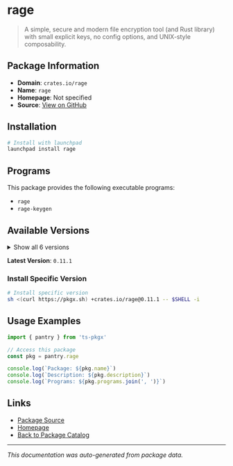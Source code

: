 # rage

> A simple, secure and modern file encryption tool (and Rust library) with small explicit keys, no config options, and UNIX-style composability.

## Package Information

- **Domain**: `crates.io/rage`
- **Name**: `rage`
- **Homepage**: Not specified
- **Source**: [View on GitHub](https://github.com/pkgxdev/pantry/tree/main/projects/crates.io/rage/package.yml)

## Installation

```bash
# Install with launchpad
launchpad install rage
```

## Programs

This package provides the following executable programs:

- `rage`
- `rage-keygen`

## Available Versions

<details>
<summary>Show all 6 versions</summary>

- `0.11.1`, `0.11.0`, `0.10.1`, `0.10.0`, `0.9.3`
- `0.9.2`

</details>

**Latest Version**: `0.11.1`

### Install Specific Version

```bash
# Install specific version
sh <(curl https://pkgx.sh) +crates.io/rage@0.11.1 -- $SHELL -i
```

## Usage Examples

```typescript
import { pantry } from 'ts-pkgx'

// Access this package
const pkg = pantry.rage

console.log(`Package: ${pkg.name}`)
console.log(`Description: ${pkg.description}`)
console.log(`Programs: ${pkg.programs.join(', ')}`)
```

## Links

- [Package Source](https://github.com/pkgxdev/pantry/tree/main/projects/crates.io/rage/package.yml)
- [Homepage](#)
- [Back to Package Catalog](../../../package-catalog.md)

---

*This documentation was auto-generated from package data.*
